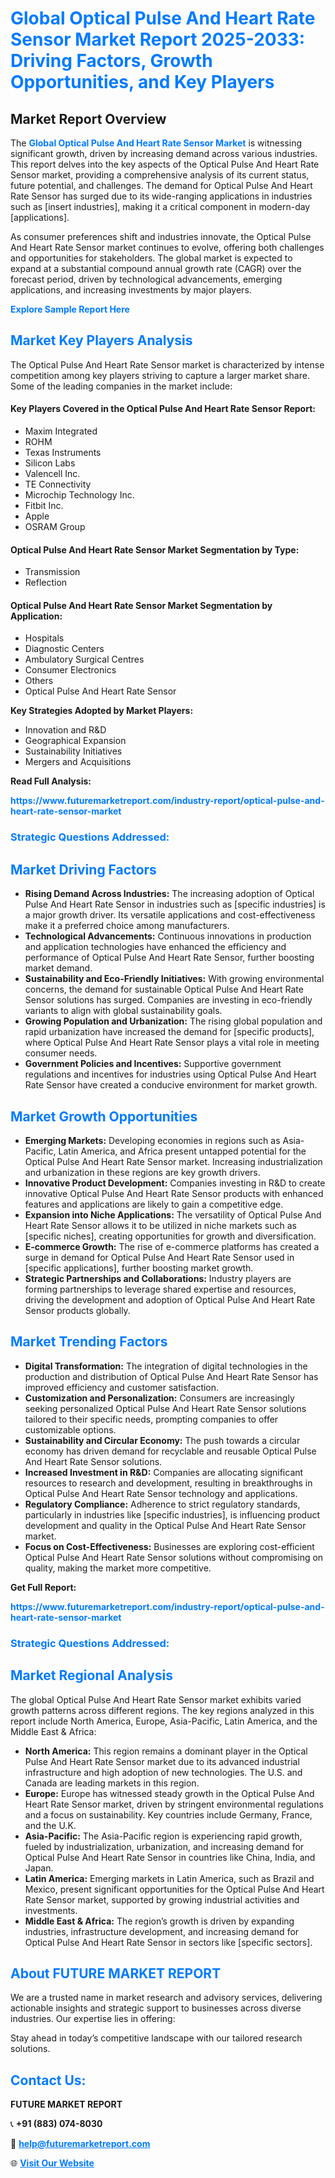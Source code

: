 <h1 style="color: #007BFF;">Global Optical Pulse And Heart Rate Sensor Market Report 2025-2033: Driving Factors, Growth Opportunities, and Key Players</h1>

<section id="overview">
<h2>Market Report Overview</h2>
<p>The <a href="https://www.futuremarketreport.com/industry-report/optical-pulse-and-heart-rate-sensor-market" style="color: #007BFF; text-decoration: none;"><strong>Global Optical Pulse And Heart Rate Sensor Market</strong></a> is witnessing significant growth, driven by increasing demand across various industries. This report delves into the key aspects of the Optical Pulse And Heart Rate Sensor market, providing a comprehensive analysis of its current status, future potential, and challenges. The demand for Optical Pulse And Heart Rate Sensor has surged due to its wide-ranging applications in industries such as [insert industries], making it a critical component in modern-day [applications].</p>
<p>As consumer preferences shift and industries innovate, the Optical Pulse And Heart Rate Sensor market continues to evolve, offering both challenges and opportunities for stakeholders. The global market is expected to expand at a substantial compound annual growth rate (CAGR) over the forecast period, driven by technological advancements, emerging applications, and increasing investments by major players.</p>
</section>

<section id="overview">
<p><a href="https://www.futuremarketreport.com/request-sample/reportId=113288" style="color: #007BFF; text-decoration: none;"><strong>Explore Sample Report Here</strong></a></p>
</section>

<section id="key-players">
<h2 style="color: #007BFF;">Market Key Players Analysis</h2>
<p>The Optical Pulse And Heart Rate Sensor market is characterized by intense competition among key players striving to capture a larger market share. Some of the leading companies in the market include:</p>
<h4>Key Players Covered in the Optical Pulse And Heart Rate Sensor Report:</h4>
<ul><li>Maxim Integrated</li><li>ROHM</li><li>Texas Instruments</li><li>Silicon Labs</li><li>Valencell Inc.</li><li>TE Connectivity</li><li>Microchip Technology Inc.</li><li>Fitbit Inc.</li><li>Apple</li><li>OSRAM Group</li></ul>
<h4>Optical Pulse And Heart Rate Sensor Market Segmentation by Type:</h4>
<ul><li>Transmission</li><li>Reflection</li></ul>

<h4>Optical Pulse And Heart Rate Sensor Market Segmentation by Application:</h4>
<ul><li>Hospitals</li><li>Diagnostic Centers</li><li>Ambulatory Surgical Centres</li><li>Consumer Electronics</li><li>Others</li><li>Optical Pulse And Heart Rate Sensor</li></ul>
<p><strong>Key Strategies Adopted by Market Players:</strong></p>
<ul>
<li>Innovation and R&D</li>
<li>Geographical Expansion</li>
<li>Sustainability Initiatives</li>
<li>Mergers and Acquisitions</li>
</ul>
</section>

<section>
<p><strong>Read Full Analysis: </strong></p><a href="https://www.futuremarketreport.com/industry-report/optical-pulse-and-heart-rate-sensor-market" style="color: #007BFF; text-decoration: none;"><strong>https://www.futuremarketreport.com/industry-report/optical-pulse-and-heart-rate-sensor-market</strong></a>
<h3 style="color: #007BFF;">Strategic Questions Addressed:</h3>
</section>

<section id="driving-factors">
<h2 style="color: #007BFF;">Market Driving Factors</h2>
<ul>
<li><strong>Rising Demand Across Industries:</strong> The increasing adoption of Optical Pulse And Heart Rate Sensor in industries such as [specific industries] is a major growth driver. Its versatile applications and cost-effectiveness make it a preferred choice among manufacturers.</li>
<li><strong>Technological Advancements:</strong> Continuous innovations in production and application technologies have enhanced the efficiency and performance of Optical Pulse And Heart Rate Sensor, further boosting market demand.</li>
<li><strong>Sustainability and Eco-Friendly Initiatives:</strong> With growing environmental concerns, the demand for sustainable Optical Pulse And Heart Rate Sensor solutions has surged. Companies are investing in eco-friendly variants to align with global sustainability goals.</li>
<li><strong>Growing Population and Urbanization:</strong> The rising global population and rapid urbanization have increased the demand for [specific products], where Optical Pulse And Heart Rate Sensor plays a vital role in meeting consumer needs.</li>
<li><strong>Government Policies and Incentives:</strong> Supportive government regulations and incentives for industries using Optical Pulse And Heart Rate Sensor have created a conducive environment for market growth.</li>
</ul>
</section>

<section id="growth-opportunities">
<h2 style="color: #007BFF;">Market Growth Opportunities</h2>
<ul>
<li><strong>Emerging Markets:</strong> Developing economies in regions such as Asia-Pacific, Latin America, and Africa present untapped potential for the Optical Pulse And Heart Rate Sensor market. Increasing industrialization and urbanization in these regions are key growth drivers.</li>
<li><strong>Innovative Product Development:</strong> Companies investing in R&D to create innovative Optical Pulse And Heart Rate Sensor products with enhanced features and applications are likely to gain a competitive edge.</li>
<li><strong>Expansion into Niche Applications:</strong> The versatility of Optical Pulse And Heart Rate Sensor allows it to be utilized in niche markets such as [specific niches], creating opportunities for growth and diversification.</li>
<li><strong>E-commerce Growth:</strong> The rise of e-commerce platforms has created a surge in demand for Optical Pulse And Heart Rate Sensor used in [specific applications], further boosting market growth.</li>
<li><strong>Strategic Partnerships and Collaborations:</strong> Industry players are forming partnerships to leverage shared expertise and resources, driving the development and adoption of Optical Pulse And Heart Rate Sensor products globally.</li>
</ul>
</section>

<section id="trending-factors">
<h2 style="color: #007BFF;">Market Trending Factors</h2>
<ul>
<li><strong>Digital Transformation:</strong> The integration of digital technologies in the production and distribution of Optical Pulse And Heart Rate Sensor has improved efficiency and customer satisfaction.</li>
<li><strong>Customization and Personalization:</strong> Consumers are increasingly seeking personalized Optical Pulse And Heart Rate Sensor solutions tailored to their specific needs, prompting companies to offer customizable options.</li>
<li><strong>Sustainability and Circular Economy:</strong> The push towards a circular economy has driven demand for recyclable and reusable Optical Pulse And Heart Rate Sensor solutions.</li>
<li><strong>Increased Investment in R&D:</strong> Companies are allocating significant resources to research and development, resulting in breakthroughs in Optical Pulse And Heart Rate Sensor technology and applications.</li>
<li><strong>Regulatory Compliance:</strong> Adherence to strict regulatory standards, particularly in industries like [specific industries], is influencing product development and quality in the Optical Pulse And Heart Rate Sensor market.</li>
<li><strong>Focus on Cost-Effectiveness:</strong> Businesses are exploring cost-efficient Optical Pulse And Heart Rate Sensor solutions without compromising on quality, making the market more competitive.</li>
</ul>
</section>

<section>
<p><strong>Get Full Report: </strong></p><a href="https://www.futuremarketreport.com/industry-report/optical-pulse-and-heart-rate-sensor-market" style="color: #007BFF; text-decoration: none;"><strong>https://www.futuremarketreport.com/industry-report/optical-pulse-and-heart-rate-sensor-market</strong></a>
<h3 style="color: #007BFF;">Strategic Questions Addressed:</h3>
</section>


<section id="regional-analysis">
<h2 style="color: #007BFF;">Market Regional Analysis</h2>
<p>The global Optical Pulse And Heart Rate Sensor market exhibits varied growth patterns across different regions. The key regions analyzed in this report include North America, Europe, Asia-Pacific, Latin America, and the Middle East & Africa:</p>
<ul>
<li><strong>North America:</strong> This region remains a dominant player in the Optical Pulse And Heart Rate Sensor market due to its advanced industrial infrastructure and high adoption of new technologies. The U.S. and Canada are leading markets in this region.</li>
<li><strong>Europe:</strong> Europe has witnessed steady growth in the Optical Pulse And Heart Rate Sensor market, driven by stringent environmental regulations and a focus on sustainability. Key countries include Germany, France, and the U.K.</li>
<li><strong>Asia-Pacific:</strong> The Asia-Pacific region is experiencing rapid growth, fueled by industrialization, urbanization, and increasing demand for Optical Pulse And Heart Rate Sensor in countries like China, India, and Japan.</li>
<li><strong>Latin America:</strong> Emerging markets in Latin America, such as Brazil and Mexico, present significant opportunities for the Optical Pulse And Heart Rate Sensor market, supported by growing industrial activities and investments.</li>
<li><strong>Middle East & Africa:</strong> The region’s growth is driven by expanding industries, infrastructure development, and increasing demand for Optical Pulse And Heart Rate Sensor in sectors like [specific sectors].</li>
</ul>
</section>

<footer>
<h2 style="color: #007BFF;">About FUTURE MARKET REPORT</h2>
<p>We are a trusted name in market research and advisory services, delivering actionable insights and strategic support to businesses across diverse industries. Our expertise lies in offering:</p>

<p>Stay ahead in today’s competitive landscape with our tailored research solutions.</p>

<h2 style="color: #007BFF;">Contact Us:</h2>
<p><strong>FUTURE MARKET REPORT</strong></p>
<p>📞 <strong>+91 (883) 074-8030</strong></p>
<p>📧 <strong><a href="mailto:help@futuremarketreport.com" style="color: #007BFF;">help@futuremarketreport.com</a></strong></p>
<p>🌐 <strong><a href="https://www.futuremarketreport.com/" style="color: #007BFF;">Visit Our Website</a></strong></p>
</footer>